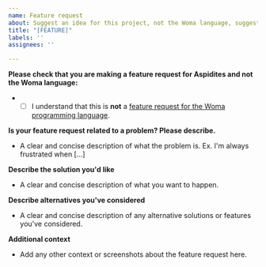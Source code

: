 ```yaml
---
name: Feature request
about: Suggest an idea for this project, not the Woma language, suggest a feature for Woma use https://github.com/rjdbcm/woma/issues/new/choose.
title: "[FEATURE]"
labels: ''
assignees: ''

---
```

**Please check that you are making a feature request for Aspidites and not the Woma language:**
- - [ ] I understand that this is **not** a [feature request for the Woma programming language](https://github.com/rjdbcm/woma/issues/new/choose).

**Is your feature request related to a problem? Please describe.**
- A clear and concise description of what the problem is. Ex. I'm always frustrated when [...]

**Describe the solution you'd like**
- A clear and concise description of what you want to happen.

**Describe alternatives you've considered**
- A clear and concise description of any alternative solutions or features you've considered.

**Additional context**
- Add any other context or screenshots about the feature request here.
